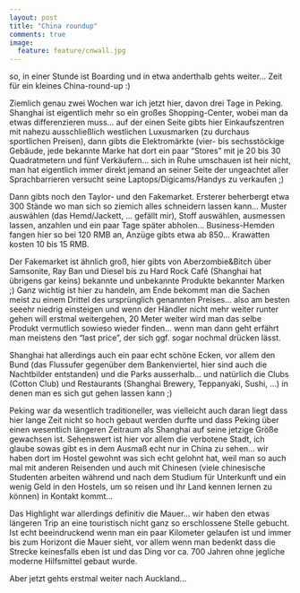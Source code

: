 ```yaml
---
layout: post
title: "China roundup"
comments: true
image: 
  feature: feature/cnwall.jpg
---
```


so, in einer Stunde ist Boarding und in etwa anderthalb gehts weiter… Zeit für ein kleines China-round-up :)

Ziemlich genau zwei Wochen war ich jetzt hier, davon drei Tage in Peking. Shanghai ist eigentlich mehr so ein großes Shopping-Center, wobei man da etwas differenzieren muss… auf der einen Seite gibts hier Einkaufszentren mit nahezu ausschließlich westlichen Luxusmarken (zu durchaus sportlichen Preisen), dann gibts die Elektromärkte (vier- bis sechsstöckige Gebäude, jede bekannte Marke hat dort ein paar “Stores” mit je 20 bis 30 Quadratmetern und fünf Verkäufern… sich in Ruhe umschauen ist heir nicht, man hat eigentlich immer direkt jemand an seiner Seite der ungeachtet aller Sprachbarrieren versucht seine Laptops/Digicams/Handys zu verkaufen ;)

Dann gibts noch den Taylor- und den Fakemarket. Ersterer beherbergt etwa 300 Stände wo man sich so ziemich alles schneidern lassen kann… Muster auswählen (das Hemd/Jackett, … gefällt mir), Stoff auswählen, ausmessen lassen, anzahlen und ein paar Tage später abholen… Business-Hemden fangen hier so bei 120 RMB an, Anzüge gibts etwa ab 850… Krawatten kosten 10 bis 15 RMB.

Der Fakemarket ist ähnlich groß, hier gibts von Aberzombie&Bitch über Samsonite, Ray Ban und Diesel bis zu Hard Rock Café (Shanghai hat übrigens gar keins) bekannte und unbekannte Produkte bekannter Marken ;) Ganz wichtig ist hier zu handeln, am Ende bekommt man die Sachen meist zu einem Drittel des ursprünglich genannten Preises… also am besten seeehr niedrig einsteigen und wenn der Händler nicht mehr weiter runter gehen will erstmal weitergehen, 20 Meter weiter wird man das selbe Produkt vermutlich sowieso wieder finden… wenn man dann geht erfährt man meistens den “last price”, der sich ggf. sogar nochmal drücken lässt.

Shanghai hat allerdings auch ein paar echt schöne Ecken, vor allem den Bund (das Flussufer gegenüber dem Bankenviertel, hier sind auch die Nachtbilder entstanden) und die Parks ausserhalb… und natürlich die Clubs (Cotton Club) und Restaurants (Shanghai Brewery, Teppanyaki, Sushi, …) in denen man es sich gut gehen lassen kann ;)

Peking war da wesentlich traditioneller, was vielleicht auch daran liegt dass hier lange Zeit nicht so hoch gebaut werden durfte und dass Peking über einen wesentlich längeren Zeitraum als Shanghai auf seine jetzige Größe gewachsen ist. Sehenswert ist hier vor allem die verbotene Stadt, ich glaube sowas gibt es in dem Ausmaß echt nur in China zu sehen… wir haben dort im Hostel gewohnt was sich echt gelohnt hat, weil man so auch mal mit anderen Reisenden und auch mit Chinesen (viele chinesische Studenten arbeiten während und nach dem Studium für Unterkunft und ein wenig Geld in den Hostels, um so reisen und ihr Land kennen lernen zu können) in Kontakt kommt…

Das Highlight war allerdings definitiv die Mauer… wir haben den etwas längeren Trip an eine touristisch nicht ganz so erschlossene Stelle gebucht. Ist echt beeindruckend wenn man ein paar Kilometer gelaufen ist und immer bis zum Horizont die Mauer sieht, vor allem wenn man bedenkt dass die Strecke keinesfalls eben ist und das Ding vor ca. 700 Jahren ohne jegliche moderne Hilfsmittel gebaut wurde.

Aber jetzt gehts erstmal weiter nach Auckland…
